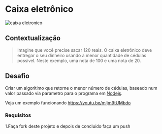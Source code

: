 # Caixa eletrônico

![caixa eletronico](https://c1.staticflickr.com/9/8044/8125974243_f6ce8726f2_b.jpg)

## Contextualização

> Imagine que você precise sacar 120 reais. O caixa eletrônico deve entregar o seu dinheiro usando a menor quantidade de cédulas possível. Neste exemplo, uma nota de  100 e uma nota de 20.

## Desafio

Criar um algoritimo que retorne o menor número de cédulas, baseado num valor passado via parametro para o programa em [Nodejs](<https://nodejs.org/en/>).

Veja um exemplo funcionando <https://youtu.be/mIjm9tUMbdo>

### Requisitos

1.Faça fork deste projeto e depois de concluído faça um push

